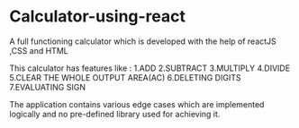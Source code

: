 # Calculator-using-react

A full functioning calculator which is developed with the help of reactJS ,CSS and HTML

This calculator has features like :
1.ADD
2.SUBTRACT
3.MULTIPLY
4.DIVIDE
5.CLEAR THE WHOLE OUTPUT AREA(AC)
6.DELETING DIGITS
7.EVALUATING SIGN

The application contains various edge cases which are implemented logically and no pre-defined library used for achieving it.
